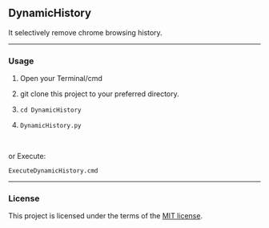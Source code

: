 ## DynamicHistory
It selectively remove chrome browsing history.

----
### Usage

1. Open your Terminal/cmd

2. git clone this project to your preferred directory.

3. `cd DynamicHistory`

4. `DynamicHistory.py`

<br/>

or Execute:

```
ExecuteDynamicHistory.cmd
```

----
### License

This project is licensed under the terms of the [MIT license](https://github.com/nagracks/organizer/blob/master/LICENSE).
